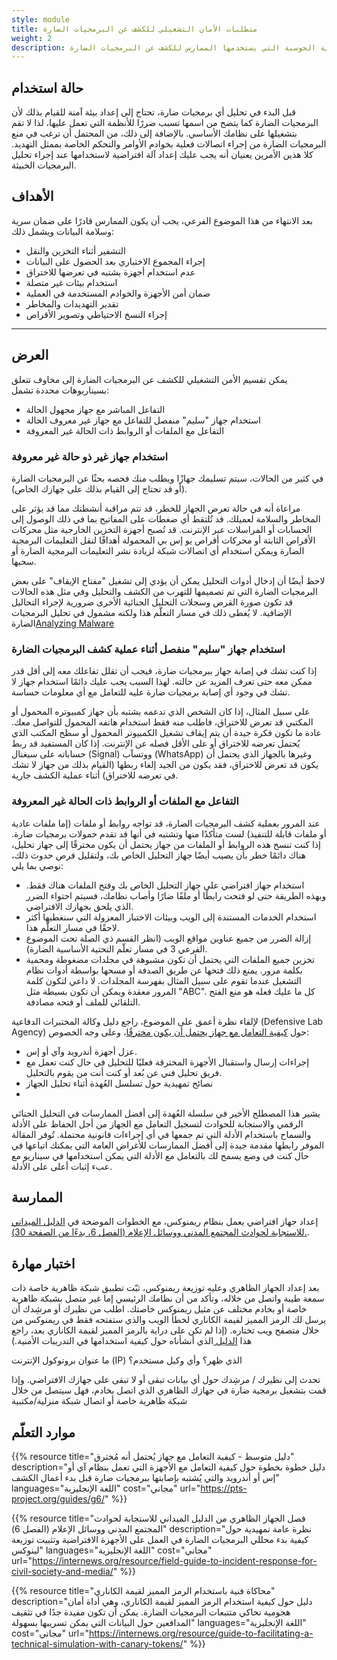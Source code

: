 ```yaml
---
style: module
title: متطلبات الأمان التشغيلي للكشف عن البرمجيات الضارة
weight: 2
description: سيسمح هذا الموضوع الفرعي للممارس بضمان أمن العملية والأفراد المعنيين وتنفيذ سياسة أمنية داخل بيئة الحوسبة التي يستخدمها الممارس للكشف عن البرمجيات الضارة.
---
```


## حالة استخدام

قبل البدء في تحليل أي برمجيات ضارة، تحتاج إلى إعداد بيئة آمنة للقيام بذلك لأن البرمجيات الضارة كما يتضح من اسمها تسبب ضررًا للأنظمة التي تعمل عليها، لذا لا تقم بتشغيلها على نظامك الأساسي. بالإضافة إلى ذلك، من المحتمل أن ترغب في منع البرمجيات الضارة من إجراء اتصالات فعلية بخوادم الأوامر والتحكم الخاصة بممثل التهديد. كلا هذين الأمرين يعنيان أنه يجب عليك إعداد آلة افتراضية لاستخدامها عند إجراء تحليل البرمجيات الخبيثة.


## الأهداف 

بعد الانتهاء من هذا الموضوع الفرعي، يجب أن يكون الممارس قادرًا على ضمان سرية وسلامة البيانات ويشمل ذلك: 

- التشفير أثناء التخزين والنقل
- إجراء المجموع الاختباري بعد الحصول على البيانات
- عدم استخدام أجهزة يشتبه في تعرضها للاختراق
- استخدام بيئات غير متصلة
- ضمان أمن الأجهزة والخوادم المستخدمة في العملية
- تقدير التهديدات والمخاطر
- إجراء النسخ الاحتياطي وتصوير الأقراص
---
## العرض 
يمكن تقسيم الأمن التشغيلي للكشف عن البرمجيات الضارة إلى مخاوف تتعلق بسيناريوهات محددة تشمل:

- التفاعل المباشر مع جهاز مجهول الحالة 
- استخدام جهاز "سليم" منفصل للتفاعل مع جهاز غير معروف الحالة
- التفاعل مع الملفات أو الروابط ذات الحالة غير المعروفة



### استخدام جهاز غير ذو حالة غير معروفة

في كثير من الحالات، سيتم تسليمك جهازًا ويطلب منك فحصه بحثًا عن البرمجيات الضارة (أو قد تحتاج إلى القيام بذلك على جهازك الخاص).

مراعاة أنه في حالة تعرض الجهاز للخطر، قد تتم مراقبة أنشطتك مما قد يؤثر على المخاطر والسلامة لعميلك. قد تُلتقط أي ضغطات على المفاتيح بما في ذلك الوصول إلى الحسابات أو المراسلات عبر الإنترنت. قد تُصبح أجهزة التخزين الخارجية مثل محركات الأقراص الثابتة أو محركات أقراص يو إس بي المحمولة أهدافًا لنقل التعليمات البرمجية الضارة ويمكن استخدام أي اتصالات شبكة لزيادة نشر التعليمات البرمجية الضارة أو سحبها. 

لاحظ أيضًا أن إدخال أدوات التحليل يمكن أن يؤدي إلى تشغيل "مفتاح الإيقاف" على بعض البرمجيات الضارة التي تم تصميمها للتهرب من الكشف والتحليل وفي مثل هذه الحالات قد تكون صورة القرص وسجلات التحليل الجنائية الأخرى ضرورية لإجراء التحاليل الإضافية. لا يُغطى ذلك في مسار التعلّم هذا ولكنه مشمول في تحليل البرمجيات الضارة[Analyzing Malware](/en/learning-path/3/)


### استخدام جهاز "سليم" منفصل أثناء عملية كشف البرمجيات الضارة

إذا كنت تشك في إصابة جهاز ببرمجيات ضارة، فيجب أن تقلل تفاعلك معه إلى أقل قدر ممكن معه حتى تعرف المزيد عن حالته. لهذا السبب يجب عليك دائمًا استخدام جهاز لا تشك في وجود أي إصابة برمجيات ضارة عليه للتعامل مع أي معلومات حساسة. 

على سبيل المثال، إذا كان الشخص الذي تدعمه يشتبه بأن جهاز كمبيوتره المحمول أو المكتبي قد تعرض للاختراق، فاطلب منه فقط استخدام هاتفه المحمول للتواصل معك. عادة ما تكون فكرة جيدة أن يتم إيقاف تشغيل الكمبيوتر المحمول أو سطح المكتب الذي يُحتمل تعرضه للاختراق أو على الأقل فصله عن الإنترنت. إذا كان المستفيد قد ربط حساباته على سيغنال (Signal) ووتسآب (WhatsApp) وغيرها بالجهاز الذي يحتمل أن يكون قد تعرض للاختراق، فقد يكون من الجيد إلغاء ربطها (القيام بذلك من جهاز لا تشك في تعرضه للاختراق) أثناء عملية الكشف جارية.

### التفاعل مع الملفات أو الروابط ذات الحالة غير المعروفة

عند المرور بعملية كشف البرمجيات الضارة، قد تواجه روابط أو ملفات (إما ملفات عادية أو ملفات قابلة للتنفيذ) لست متأكدًا منها وتشتبه في أنها قد تقدم حمولات برمجيات ضارة. إذا كنت تنسخ هذه الروابط أو الملفات من جهاز يحتمل أن يكون مخترقًا إلى جهاز تحليل، هناك دائمًا خطر بأن يصيب أيضًا جهاز التحليل الخاص بك، ولتقليل فرص حدوث ذلك، نوصي بما يلي:

- استخدام جهاز افتراضي على جهاز التحليل الخاص بك وفتح الملفات هناك فقط. وبهذه الطريقة حتى لو فتحت رابطًا أو ملفًا ضارًا وأصاب نظامك، فسيتم احتواء الضرر الذي يلحق بجهازك الافتراضي.
- استخدام الخدمات المستندة إلى الويب وبيئات الاختبار المعزولة التي سنغطيها أكثر لاحقًا في مسار التعلّم هذا.
- إزالة الضرر من جميع عناوين مواقع الويب (انظر القسم ذي الصلة تحت الموضوع الفرعي 3 في مسار تعلّم التحتية الأساسية الضارة).
- تخزين جميع الملفات التي يحتمل أن تكون مشبوهة في مجلدات مضغوطة ومحمية بكلمة مرور. يمنع ذلك فتحها عن طريق الصدفة أو مسحها بواسطة أدوات نظام التشغيل عندما تقوم على سبيل المثال بفهرسة المجلدات. لا داعي لتكون كلمة المرور معقدة ويمكن أن تكون بسيطة مثل "ABC". كل ما عليك فعله هو منع الفتح التلقائي للملف أو فتحه مصادفة.

لإلقاء نظرة أعمق على الموضوع، راجع دليل وكالة المختبرات الدفاعية (Defensive Lab Agency) حول [كيفية التعامل مع جهاز يحتمل أن يكون مخترقًا](https://pts-project.org/guides/g6/)، وعلى وجه الخصوص:

- عزل أجهزة أندرويد وآي أو إس.
- إجراءات إرسال واستقبال الأجهزة المخترقة فعليًا للتحليل في حال كنت تعمل مع فريق تحليل فني عن بُعد أو كنت أنت من يقوم بالتحليل.
- نصائح تمهيدية حول تسلسل العُهدة أثناء تحليل الجهاز
- 
يشير هذا المصطلح الأخير في سلسلة العُهدة إلى أفضل الممارسات في التحليل الجنائي الرقمي والاستجابة للحوادث لتسجيل التعامل مع الجهاز من أجل الحفاظ على الأدلة والسماح باستخدام الأدلة التي تم جمعها في أي إجراءات قانونية محتملة. تُوفر المقالة الموفر رابطها مقدمة جيدة إلى أفضل الممارسات للأغراض العامة التي يمكنك اتباعها في حال كنت في وضع يسمح لك بالتعامل مع الأدلة التي يمكن استخدامها في سيناريو مع عبء إثبات أعلى على الأدلة.
## الممارسة

إعداد جهاز افتراضي يعمل بنظام ريمنوكس، مع الخطوات الموضحة في [الدليل الميداني للاستجابة لحوادث المجتمع المدني ووسائل الإعلام (الفصل 6، بدءًا من الصفحة 30).](https://internews.org/resource/field-guide-to-incident-response-for-civil-society-and-media/).

## اختبار مهارة

بعد إعداد الجهاز الظاهري وعليه توزيعة ريمنوكس، ثبّت تطبيق شبكة ظاهرية خاصة ذات سمعة طيبة واتصل من خلاله، وتأكد من أن نظامك الرئيسي إما غير متصل بشبكة ظاهرية خاصة أو بخادم مختلف عن مثيل ريمنوكس خاصتك. اطلب من نظيرك أو مرشِدك أن يرسل لك الرمز المميز لقيمة الكاناري لخطأ الويب والذي ستفتحه فقط في ريمنوكس من خلال متصفح ويب تختاره. (إذا لم تكن على دراية بالرمز المميز لقيمة الكاناري بعد، راجع هذا [الدليل ](https://internews.org/resource/guide-to-facilitating-a-technical-simulation-with-canary-tokens/)الذي أنشأناه حول كيفية استخدامها في التدريبات الأمنية.)

ما عنوان بروتوكول الإنترنت (IP) الذي ظهر؟ وأي وكيل مستخدم؟

تحدث إلى نظيرك / مرشِدك حول أي بيانات تبقى أو لا تبقى على جهازك الافتراضي. وإذا قمت بتشغيل برمجية ضارة في جهازك الظاهري الذي اتصل بخادم، فهل سيتصل من خلال شبكة ظاهرية خاصة أو اتصال شبكة منزلية/مكتبية



## موارد التعلّم

{{% resource title="دليل متوسط - كيفية التعامل مع جهاز يُحتمل أنه مُخترق" description="دليل خطوة بخطوة حول كيفية التعامل مع الأجهزة التي تعمل بنظام آي أو إس أو أندرويد والتي يُشتبه بإصابتها ببرمجيات ضارة قبل بدء أعمال الكشف" languages="اللغة الإنجليزية" cost="مجاني" url="https://pts-project.org/guides/g6/" %}}

{{% resource title="فصل الجهاز الظاهري من الدليل الميداني للاستجابة لحوادث المجتمع المدني ووسائل الإعلام (الفصل 6)" description="نظرة عامة تمهيدية حول كيفية بدء محللي البرمجيات الضارة في العمل على الأجهزة الافتراضية وتثبيت توزيعة لينوكس" languages="اللغة الإنجليزية" cost="مجاني" url="https://internews.org/resource/field-guide-to-incident-response-for-civil-society-and-media/" %}}

{{% resource title="محاكاة فنية باستخدام الرمز المميز لقيمة الكاناري" description="دليل حول كيفية استخدام الرمز المميز لقيمة الكاناري، وهي أداة أمان هجومية تحاكي متتبعات البرمجيات الضارة. يمكن أن تكون مفيدة جدًا في تثقيف المدافعين حول البيانات التي يمكن تسريبها بسهولة" languages="اللغة الإنجليزية" cost="مجاني" url="https://internews.org/resource/guide-to-facilitating-a-technical-simulation-with-canary-tokens/" %}}


